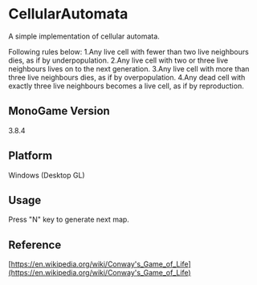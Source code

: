 # CellularAutomata
A simple implementation of cellular automata.

Following rules below:
1.Any live cell with fewer than two live neighbours dies, as if by underpopulation.
2.Any live cell with two or three live neighbours lives on to the next generation.
3.Any live cell with more than three live neighbours dies, as if by overpopulation.
4.Any dead cell with exactly three live neighbours becomes a live cell, as if by reproduction.

## MonoGame Version
3.8.4

## Platform
Windows (Desktop GL)

## Usage
Press "N" key to generate next map.

## Reference
[https://en.wikipedia.org/wiki/Conway's_Game_of_Life](https://en.wikipedia.org/wiki/Conway's_Game_of_Life)
